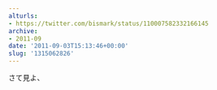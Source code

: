 ```yaml
---
alturls:
- https://twitter.com/bismark/status/110007582332166145
archive:
- 2011-09
date: '2011-09-03T15:13:46+00:00'
slug: '1315062826'
---
```


さて見よ、

